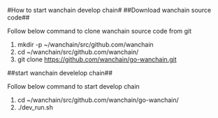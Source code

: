 #How to start wanchain develop chain#
##Download wanchain source code##
> 
Follow below command to clone wanchain source code from git

1. mkdir -p ~/wanchain/src/github.com/wanchain
2. cd ~/wanchain/src/github.com/wanchain/
3. git clone https://github.com/wanchain/go-wanchain.git



##start wanchain develelop chain##
> 
Follow below command to start develop chain

1. cd ~/wanchain/src/github.com/wanchain/go-wanchain/
2. ./dev_run.sh

